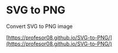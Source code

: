 # SVG to PNG

Convert SVG to PNG image

[https://profesor08.github.io/SVG-to-PNG/](https://profesor08.github.io/SVG-to-PNG/)
